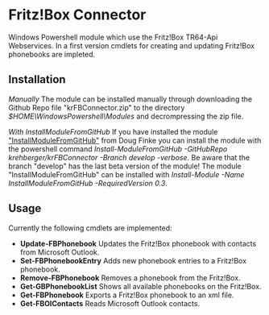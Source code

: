 # Fritz!Box Connector
Windows Powershell module which use the Fritz!Box TR64-Api Webservices. In a first version cmdlets for creating and updating Fritz!Box phonebooks are impleted.
## Installation
_Manually_
The module can be installed manually through downloading the Github Repo file "krFBConnector.zip" to the directory _$HOME\WindowsPowershell\Modules_ and decrompressing the zip file.

_With InstallModuleFromGitHub_
If you have installed the module  ["InstallModuleFromGitHub"](https://dfinke.github.io/2016/Quickly-Install-PowerShell-Modules-from-GitHub/) from Doug Finke you can install the module with the powershell command
_Install-ModuleFromGitHub -GitHubRepo krehberger/krFBConnector -Branch develop -verbose_. Be aware that the branch "develop" has the last beta version of the module!
The module "InstallModuleFromGitHub" can be installed with
 _Install-Module -Name InstallModuleFromGitHub -RequiredVersion 0.3_.

 ## Usage

 Currently the following cmdlets are implemented:
* **Update-FBPhonebook**
 Updates the Fritz!Box phonebook with contacts from Microsoft Outlook.
* **Set-FBPhonebookEntry**
Adds new phonebook entries to a Fritz!Box phonebook.
* **Remove-FBPhonebook**
Removes a phonebook from the Fritz!Box.
* **Get-GBPhonebookList**
Shows all available phonebooks on the Fritz!Box.
* **Get-FBPhonebook**
Exports a Fritz!Box phonebook to an xml file.
* **Get-FBOlContacts**
Reads Microsoft Outlook contacts.
